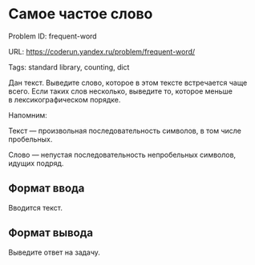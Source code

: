 # Самое частое слово

Problem ID: frequent-word

URL: https://coderun.yandex.ru/problem/frequent-word/

Tags: standard library, counting, dict

Дан текст. Выведите слово, которое в этом тексте встречается чаще всего. Если таких слов несколько, выведите то, которое меньше в лексикографическом порядке.

Напомним:

Текст — произвольная последовательность символов, в том числе пробельных.

Слово — непустая последовательность непробельных символов, идущих подряд.


## Формат ввода

Вводится текст.


## Формат вывода

Выведите ответ на задачу.

